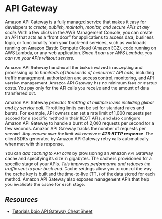 # API Gateway

Amazon API Gateway is a fully managed service that makes it easy for developers to _create, publish, maintain, monitor, and secure APIs at any scale_. With a few clicks in the AWS Management Console, you can create an API that acts as a “front door” for applications to access data, business logic, or functionality from your back-end services, such as workloads running on Amazon Elastic Compute Cloud (Amazon EC2), code running on AWS Lambda, or any web application. _Since it can use AWS Lambda, you can run your APIs without servers_. 

Amazon API Gateway handles all the tasks involved in accepting and processing up to _hundreds of thousands of concurrent API calls_, including traffic management, authorization and access control, monitoring, and API version management. Amazon API Gateway has no minimum fees or startup costs. You pay only for the API calls you receive and the amount of data transferred out.

Amazon API Gateway _provides throttling at multiple levels including global and by service call_. Throttling limits can be set for standard rates and bursts. For example, API owners can set a rate limit of 1,000 requests per second for a specific method in their REST APIs, and also configure Amazon API Gateway to handle a burst of 2,000 requests per second for a few seconds. Amazon API Gateway tracks the number of requests per second. _Any request over the limit will receive a **429 HTTP response**_. The client SDKs generated by Amazon API Gateway retry calls automatically when met with this response.

You can _add caching to API calls_ by provisioning an Amazon API Gateway cache and specifying its size in gigabytes. The cache is provisioned for a specific stage of your APIs. _This improves performance and reduces the traffic sent to your back end_. Cache settings allow you to control the way the cache key is built and the time-to-live (TTL) of the data stored for each method. Amazon API Gateway also exposes management APIs that help you invalidate the cache for each stage.

## *Resources*

- [Tutorials Dojo API Gateway Cheat Sheet](https://tutorialsdojo.com/amazon-api-gateway/)